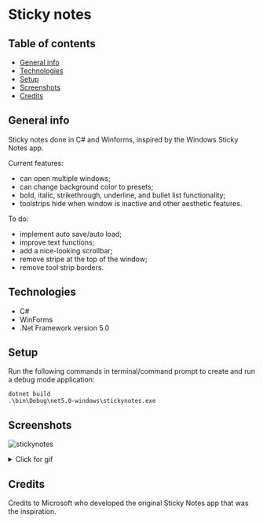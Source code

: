 # Sticky notes
## Table of contents
* [General info](#general-info)
* [Technologies](#technologies)
*  [Setup](#setup)
*  [Screenshots](#screenshots)
* [Credits](#credits)

## General info
Sticky notes done in C# and Winforms, inspired by the Windows Sticky Notes app.

Current features:
* can open multiple windows;
* can change background color to presets;
* bold, italic, strikethrough, underline, and bullet list functionality;
* toolstrips hide when window is inactive and other aesthetic features.

To do:
* implement auto save/auto load;
* improve text functions;
* add a nice-looking scrollbar;
* remove stripe at the top of the window;
* remove tool strip borders.

## Technologies
* C#
* WinForms
* .Net Framework version 5.0

## Setup
Run the following commands in terminal/command prompt to create and run a debug mode application:
``` 
dotnet build
.\bin\Debug\net5.0-windows\stickynotes.exe
```

## Screenshots
![stickynotes](https://user-images.githubusercontent.com/61357898/213884179-e9abbfbb-04a7-4905-ba06-b25720deb9ee.png)

<details>
<summary>Click for gif</summary>
<img src="https://user-images.githubusercontent.com/61357898/214311201-65f1c159-15e5-469e-aba6-fa4c5eb8960f.gif">
</details>

## Credits
Credits to Microsoft who developed the original Sticky Notes app that was the inspiration.






